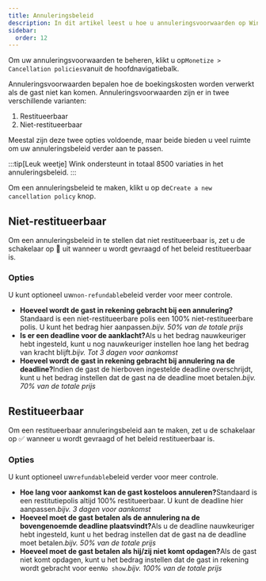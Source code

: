 ```yaml
---
title: Annuleringsbeleid
description: In dit artikel leest u hoe u annuleringsvoorwaarden op Wink kunt beheren.
sidebar:
  order: 12
---
```

Om uw annuleringsvoorwaarden te beheren, klikt u op`Monetize > Cancellation policies`vanuit de hoofdnavigatiebalk.

Annuleringsvoorwaarden bepalen hoe de boekingskosten worden verwerkt als de gast niet kan komen. Annuleringsvoorwaarden zijn er in twee verschillende varianten:

1. Restitueerbaar
2. Niet-restitueerbaar

Meestal zijn deze twee opties voldoende, maar beide bieden u veel ruimte om uw annuleringsbeleid verder aan te passen.

:::tip\[Leuk weetje]
Wink ondersteunt in totaal 8500 variaties in het annuleringsbeleid.
:::

Om een annuleringsbeleid te maken, klikt u op de`Create a new cancellation policy` knop.

## Niet-restitueerbaar

Om een annuleringsbeleid in te stellen dat niet restitueerbaar is, zet u de schakelaar op 🛑 uit wanneer u wordt gevraagd of het beleid restitueerbaar is.

### Opties

U kunt optioneel uw`non-refundable`beleid verder voor meer controle.

* **Hoeveel wordt de gast in rekening gebracht bij een annulering?**&#x53;tandaard is een niet-restitueerbare polis een 100% niet-restitueerbare polis. U kunt het bedrag hier aanpassen.*bijv. 50% van de totale prijs*
* **Is er een deadline voor de aanklacht?**&#x41;ls u het bedrag nauwkeuriger hebt ingesteld, kunt u nog nauwkeuriger instellen hoe lang het bedrag van kracht blijft.*bijv. Tot 3 dagen voor aankomst*
* **Hoeveel wordt de gast in rekening gebracht bij annulering na de deadline?**&#x49;ndien de gast de hierboven ingestelde deadline overschrijdt, kunt u het bedrag instellen dat de gast na de deadline moet betalen.*bijv. 70% van de totale prijs*

## Restitueerbaar

Om een restitueerbaar annuleringsbeleid aan te maken, zet u de schakelaar op ✅ wanneer u wordt gevraagd of het beleid restitueerbaar is.

### Opties

U kunt optioneel uw`refundable`beleid verder voor meer controle.

* **Hoe lang voor aankomst kan de gast kosteloos annuleren?**&#x53;tandaard is een restitutiepolis altijd 100% restitueerbaar. U kunt de deadline hier aanpassen.*bijv. 3 dagen voor aankomst*
* **Hoeveel moet de gast betalen als de annulering na de bovengenoemde deadline plaatsvindt?**&#x41;ls u de deadline nauwkeuriger hebt ingesteld, kunt u het bedrag instellen dat de gast na de deadline moet betalen.*bijv. 50% van de totale prijs*
* **Hoeveel moet de gast betalen als hij/zij niet komt opdagen?**&#x41;ls de gast niet komt opdagen, kunt u het bedrag instellen dat de gast in rekening wordt gebracht voor een`No show`.*bijv. 100% van de totale prijs*

